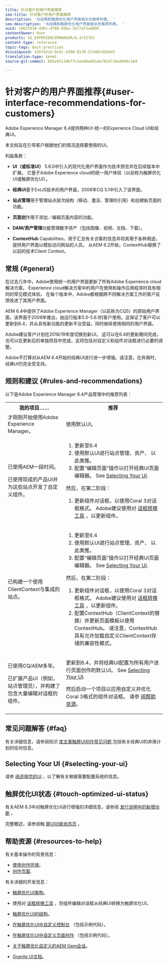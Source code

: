 ```yaml
---
title: 针对客户的用户界面推荐
seo-title: 针对客户的用户界面推荐
description: '与经典和触屏优化用户界面相关的推荐列表。 '
seo-description: '与经典和触屏优化用户界面相关的推荐列表。 '
uuid: c661fb10-4dbc-4f8b-93be-3e77af1ad095
contentOwner: User
products: SG_EXPERIENCEMANAGER/6.4/SITES
content-type: reference
topic-tags: best-practices
discoiquuid: 42bf42cb-0c6c-4390-8170-2c540c4d3ed3
translation-type: tm+mt
source-git-commit: b01e95110bffc1ee96e0814e782d716ed949c1b4

---
```



# 针对客户的用户界面推荐{#user-interface-recommendations-for-customers}

Adobe Experience Manager 6.4提供两种UI-统一的Experience Cloud UI和经典UI。

本文档旨在引导客户根据他们的情况选择要使用的UI。

利益条款：

* **UI（或标准UI）** 5.6.0中引入的现代化用户界面作为技术预览并在后续版本中扩展。 它基于Adobe Experience cloud的统一用户体验（以前称为触屏优化UI或触屏优化UI）。

* **经典UI**&#x200B;基于ExtJS技术的用户界面，2008年CQ 5.1中引入了该界面。

* **站点管理**&#x200B;用于管理站点层次结构（移动、激活、管理的引用）和创建新页面的功能。

* **页面创**&#x200B;作用于添加／编辑页面内容的功能。

* **DAM/资产管理**&#x200B;功能管理数字资产（包括图像、视频、文档、下载）。

* **ContextHub** Capabilities，用于汇总有关访客的信息并将其用于各种用途。 提供用户界面以模拟访问网站的人员。 从AEM 6.2开始，ContextHub替换了以前的技术Client Context。

## 常规 {#general}

在过去几年中，Adobe使用统一的用户界面更新了所有Adobe Experience cloud解决方案。 Experience cloud解决方案中的用户在使用和操作应用程序时具有相同的常见模式体验。 在每个版本中，Adobe都根据跨不同解决方案工作的客户反馈改进了其用户界面。

AEM 6.4中提供了Adobe Experience Manager（以前称为CQ5）的原始用户界面，该界面于2008年推出，由运行版本5.0-5.6.1的客户使用。这保证了客户可以更新到6.4，并从具有新功能的更新平台受益，同时继续使用相同的用户界面。

Adobe建议客户计划在2018/19年度切换到新UI。 这可以在6.4的更新期间完成，也可以在更新后的单独项目中完成，这将包括对自定义和组件对话框进行必要的调整。

Adobe不打算对从AEM 6.4开始的经典UI进行进一步增强。请注意，在弃用时，经典UI仍完全受支持。

## 规则和建议 {#rules-and-recommendations}

以下是Adobe Experience Manager 6.4产品管理中的推荐列表：

<table> 
 <tbody> 
  <tr> 
   <th>我的项目……</th> 
   <th>推荐</th> 
  </tr> 
  <tr> 
   <td>才刚刚开始使用Adobe Experience Manager。</td> 
   <td>使用默认UI。</td> 
  </tr> 
  <tr> 
   <td><p>已使用AEM一段时间。</p> <p>已使用现成的产品UI并为这些站点开发了自定义组件。<br /> </p> </td> 
   <td> 
    <ol> 
     <li>更新至6.4</li> 
     <li>使用默认UI进行站点管理、资产、 以此类推。<br /> </li> 
     <li>配置“编辑页面”操作以打开经典UI页面编辑器。 See <a href="#selecting-your-ui">Selecting Your UI</a>.</li> 
    </ol> <p>然后，在第二阶段：</p> 
    <ol> 
     <li>更新组件对话框，以使用Coral 3对话框格式。 Adobe建议使用对 <a href="/help/sites-developing/dialog-conversion.md">话框转换工具</a> ，以更新组件。</li> 
    </ol> </td> 
  </tr> 
  <tr> 
   <td>已构建一个使用ClientContext与集成的站点。<br /> </td> 
   <td> 
    <ol> 
     <li>更新至6.4</li> 
     <li>使用默认UI进行站点管理、资产、 以此类推。</li> 
     <li>配置“编辑页面”操作以打开经典UI页面编辑器。 See <a href="#selecting-your-ui">Selecting Your UI</a>.</li> 
    </ol> <p>然后，在第二阶段：</p> 
    <ol> 
     <li>更新组件对话框，以使用Coral 3对话框格式。 Adobe建议使用对 <a href="/help/sites-developing/dialog-conversion.md">话框转换工具</a> ，以更新组件。</li> 
     <li>配置ContextHub（ClientContext的替换）并更新页面模板以使用ContextHub。 请注意，ContextHub具有允许加载自定义ClientContext存储的兼容性模式。</li> 
    </ol> </td> 
  </tr> 
  <tr> 
   <td><p>已使用CQ/AEM多年。</p> <p>已扩展产品UI（例如，站点管理员），并构建了包含大量编辑对话框的组件。</p> </td> 
   <td><p>更新到6.4，并将经典UI配置为所有用户进行页面创作的默认UI。 See <a href="#selecting-your-ui">Selecting Your UI</a>.</p> <p>然后启动一个项目以应用自定义并优化Coral 3格式的组件对话框。 请参 <a href="#resources-to-help">阅帮助资源</a>。<br /> </p> </td> 
  </tr> 
 </tbody> 
</table>

## 常见问题解答 {#faq}

有关详细信息，请参阅知识 [库文章触屏UI创作常见问题](https://helpx.adobe.com/experience-manager/kb/index/touchui_faq.html),包括有关经典UI的弃用计划的任何信息。

## Selecting Your UI {#selecting-your-ui}

请参 [阅选择您的UI](/help/sites-authoring/select-ui.md) ，以了解有关根据需要配置系统的信息。

## 触屏优化UI状态 {#touch-optimized-ui-status}

有关AEM 6.3中对触屏优化UI进行增强的详细信息，请参阅 [发行说明中的新增功能](/help/release-notes/release-notes.md#what-s-new) 。

完整概述，请参阅触 [屏UI功能状态页](/help/release-notes/touch-ui-features-status.md) 。

## 帮助资源 {#resources-to-help}

有关基本操作的背景信息：

* [使用创作环境](/help/sites-authoring/home.md)。
* [创作页面](/help/sites-authoring/author-environment-tools.md).

有关详细的开发信息：

* [触屏优化UI架构](/help/sites-developing/touch-ui-concepts.md)。
* 使用对 [话框转换工具](/help/sites-developing/dialog-conversion.md) ，将组件编辑对话框从经典UI转换为触屏优化UI。

* [触屏优化UI的结构](/help/sites-developing/touch-ui-structure.md)。

* [在触屏优化UI中自定义控制台](/help/sites-developing/customizing-consoles-touch.md) （包括示例代码）。

* [在触屏优化UI中自定义页面创作](/help/sites-developing/customizing-page-authoring-touch.md) （包括示例代码）。

* [关于触屏优化自定义的AEM Gem会话](https://docs.adobe.com/content/ddc/en/gems/user-interface-customization-for-aem-6.html)。
* [Granite UI文档](https://helpx.adobe.com/experience-manager/6-4/sites/developing/using/reference-materials/granite-ui/api/index.html)。

